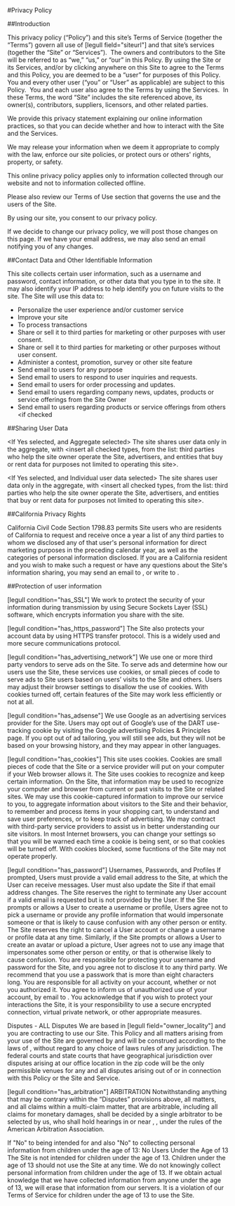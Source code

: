 #Privacy Policy

##Introduction

This privacy policy (“Policy”) and this site’s Terms of Service (together the “Terms”) govern all use of [legull field="siteurl"] and that site’s services (together the “Site” or “Services”).  The owners and contributors to the Site will be referred to as “we,” “us,” or “our” in this Policy.  By using the Site or its Services, and/or by clicking anywhere on this Site to agree to the Terms and this Policy, you are deemed to be a “user” for purposes of this Policy.  You and every other user (“you” or “User” as applicable) are subject to this Policy.  You and each user also agree to the Terms by using the Services.  In these Terms, the word “Site” includes the site referenced above, its owner(s), contributors, suppliers, licensors, and other related parties.

We provide this privacy statement explaining our online information practices, so that you can decide whether and how to interact with the Site and the Services.

We may release your information when we deem it appropriate to comply with the law, enforce our site policies, or protect ours or others' rights, property, or safety.

This online privacy policy applies only to information collected through our website and not to information collected offline.

Please also review our Terms of Use section that governs the use and the users of the Site.

By using our site, you consent to our privacy policy.

If we decide to change our privacy policy, we will post those changes on this page. If we have your email address, we may also send an email notifying you of any changes.


##Contact Data and Other Identifiable Information

This site collects certain user information, such as a username and password, contact information, or other data that you type in to the site.  It may also identify your IP address to help identify you on future visits to the site.  The Site will use this data to:

* Personalize the user experience and/or customer service <if checked>
* Improve your site <if checked>
* To process transactions <if checked>
* Share or sell it to third parties for marketing or other purposes with user consent. <if checked>
* Share or sell it to third parties for marketing or other purposes without user consent. <if checked>
* Administer a contest, promotion, survey or other site feature <if checked>
* Send email to users for any purpose <if checked>
* Send email to users to respond to user inquiries and requests. <if checked>
* Send email to users for order processing and updates. <if checked>
* Send email to users regarding company news, updates, products or service offerings from the Site Owner <if checked>
* Send email to users regarding products or service offerings from others <if checked


##Sharing User Data  <if Yes>

<If Yes selected, and Aggregate selected> The site shares user data only in the aggregate, with <insert all checked types, from the list: third parties who help the site owner operate the Site, advertisers, and entities that buy or rent data for purposes not limited to operating this site>.

<If Yes selected, and Individual user data selected> The site shares user data only in the aggregate, with <insert all checked types, from the list: third parties who help the site owner operate the Site, advertisers, and entities that buy or rent data for purposes not limited to operating this site>.


##California Privacy Rights

California Civil Code Section 1798.83 permits Site users who are residents of California to request and receive once a year a list of any third parties to whom we disclosed any of that user's personal information for direct marketing purposes in the preceding calendar year, as well as the categories of personal information disclosed. If you are a California resident and you wish to make such a request or have any questions about the Site's information sharing, you may send an email to <privacy email>, or write to <privacy address fields>.


##Protection of user information <if Yes to SSL question>

[legull condition="has_SSL"]
We work to protect the security of your information during transmission by using Secure Sockets Layer (SSL) software, which encrypts information you share with the site.

[legull condition="has_https_password"]
The Site also protects your account data by using HTTPS transfer protocol.  This is a widely used and more secure communications protocol. 

[legull condition="has_advertising_network"]
We use one or more third party vendors to serve ads on the Site. To serve ads and determine how our users use the Site, these services use cookies, or small pieces of code to serve ads to Site users based on users’ visits to the Site and others. Users may adjust their browser settings to disallow the use of cookies.  With cookies turned off, certain features of the Site may work less efficiently or not at all.

[legull condition="has_adsense"]
We use Google as an advertising services provider for the Site. Users may opt out of Google’s use of the DART use-tracking cookie by visiting the Google advertising Policies & Principles page.  If you opt out of ad tailoring, you will still see ads, but they will not be based on your browsing history, and they may appear in other languages.

[legull condition="has_cookies"]
This site uses cookies.  Cookies are small pieces of code that the Site or a service provider will put on your computer if your Web browser allows it.  The Site uses cookies to recognize and keep certain information.  On the Site, that information may be used to recognize your computer and browser from current or past visits to the Site or related sites.  We may use this cookie-captured information to improve our service to you, to aggregate information about visitors to the Site and their behavior, to remember and process items in your shopping cart, to understand and save user preferences, or to keep track of advertising.  We may contract with third-party service providers to assist us in better understanding our site visitors.
In most Internet browsers, you can change your settings so that you will be warned each time a cookie is being sent, or so that cookies will be turned off. With cookies blocked, some fucntions of the Site may not operate properly.

[legull condition="has_password"]
Usernames, Passwords, and Profiles
If prompted, Users must provide a valid email address to the Site, at which the User can receive messages. User must also update the Site if that email address changes. The Site reserves the right to terminate any User account if a valid email is requested but is not provided by the User.
If the Site prompts or allows a User to create a username or profile, Users agree not to pick a username or provide any profile information that would impersonate someone or that is likely to cause confusion with any other person or entity.  The Site reserves the right to cancel a User account or change a username or profile data at any time.  Similarly, if the Site prompts or allows a User to create an avatar or upload a picture, User agrees not to use any image that impersonates some other person or entity, or that is otherwise likely to cause confusion.
You are responsible for protecting your username and password for the Site, and you agree not to disclose it to any third party.  We recommend that you use a passwork that is more than eight characters long.  You are responsible for all activity on your account, whether or not you authorized it.  You agree to inform us of unauthorized use of your account, by email to <emailfield>.  You acknowledge that if you wish to protect your interactions the Site, it is your responsibility to use a secure encrypted connection, virtual private network, or other appropriate measures.

Disputes - ALL
Disputes
We are based in [legull field="owner_locality"] and you are contracting to use our Site.  This Policy and all matters arising from your use of the Site are governed by and will be construed according to the laws of <sitestatefield>, without regard to any choice of laws rules of any jurisdiction.  The federal courts and state courts that have geographical jurisdiction over disputes arising at our office location in the <siteZIPfield> zip code will be the only permissible venues for any and all disputes arising out of or in connection with this Policy or the Site and Service.

[legull condition="has_arbitration"]
ARBITRATION
Notwithstanding anything that may be contrary within the “Disputes” provisions above, all matters, and all claims within a multi-claim matter, that are arbitrable, including all claims for monetary damages, shall be decided by a single arbitrator to be selected by us, who shall hold hearings in or near <sitecityfield>, <sitestatefield> , under the rules of the American Arbitration Association.

If "No" to being intended for and also "No" to collecting personal information from children under the age of 13:
No Users Under the Age of 13
The Site is not intended for children under the age of 13.  Children under the age of 13 should not use the Site at any time.  We do not knowingly collect personal information from children under the age of 13.  If we obtain actual knowledge that we have collected information from anyone under the age of 13, we will erase that information from our servers. It is a violation of our Terms of Service for children under the age of 13 to use the Site.

